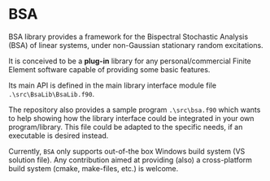 <!-- ![BSA logo](./resources/images/BSA_logo_extended.PNG "BSA logo") -->

# BSA

BSA library provides a framework for the Bispectral Stochastic Analysis (BSA) of linear systems, 
under non-Gaussian stationary random excitations.

It is conceived to be a **plug-in** library for any personal/commercial Finite Element software capable 
of providing some basic features.

Its main API is defined in the main library interface module file `.\src\BsaLib\BsaLib.f90`.

The repository also provides a sample program `.\src\bsa.f90` which wants to help showing how the 
library interface could be integrated in your own program/library. 
This file could be adapted to the specific needs, if an executable is desired instead.

Currently, `BSA` only supports out-of-the box Windows build system (VS solution file).
Any contribution aimed at providing (also) a cross-platform build system (cmake, make-files, etc.) 
is welcome.
